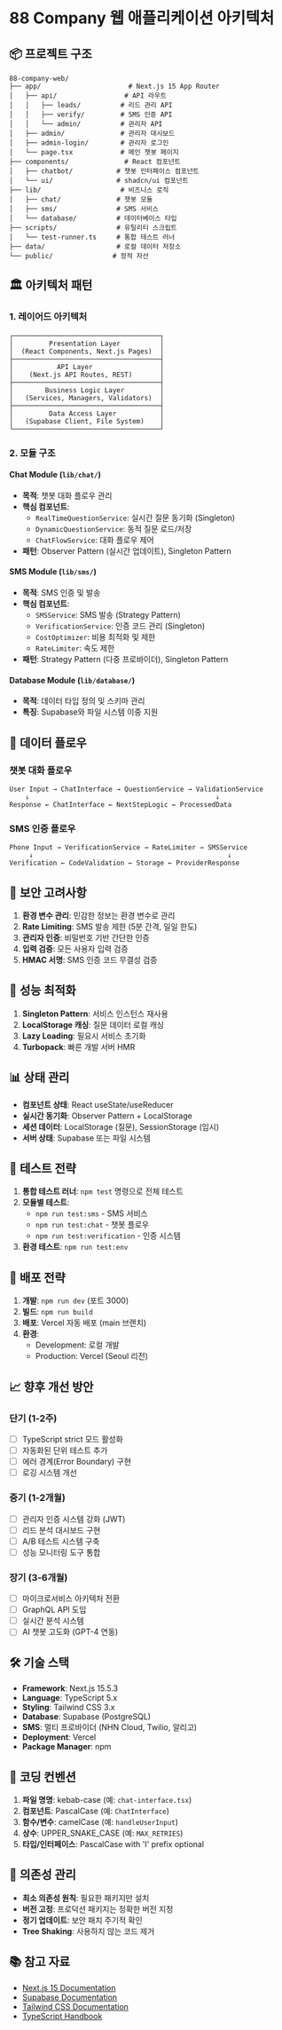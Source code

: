 # 88 Company 웹 애플리케이션 아키텍처

## 📦 프로젝트 구조

```
88-company-web/
├── app/                      # Next.js 15 App Router
│   ├── api/                 # API 라우트
│   │   ├── leads/          # 리드 관리 API
│   │   ├── verify/         # SMS 인증 API
│   │   └── admin/          # 관리자 API
│   ├── admin/              # 관리자 대시보드
│   ├── admin-login/        # 관리자 로그인
│   └── page.tsx            # 메인 챗봇 페이지
├── components/              # React 컴포넌트
│   ├── chatbot/           # 챗봇 인터페이스 컴포넌트
│   └── ui/                # shadcn/ui 컴포넌트
├── lib/                    # 비즈니스 로직
│   ├── chat/              # 챗봇 모듈
│   ├── sms/               # SMS 서비스
│   └── database/          # 데이터베이스 타입
├── scripts/               # 유틸리티 스크립트
│   └── test-runner.ts     # 통합 테스트 러너
├── data/                  # 로컬 데이터 저장소
└── public/               # 정적 자산

```

## 🏛️ 아키텍처 패턴

### 1. 레이어드 아키텍처

```
┌─────────────────────────────────────┐
│         Presentation Layer          │
│  (React Components, Next.js Pages)  │
├─────────────────────────────────────┤
│           API Layer                 │
│    (Next.js API Routes, REST)       │
├─────────────────────────────────────┤
│        Business Logic Layer         │
│   (Services, Managers, Validators)  │
├─────────────────────────────────────┤
│         Data Access Layer           │
│   (Supabase Client, File System)    │
└─────────────────────────────────────┘
```

### 2. 모듈 구조

#### Chat Module (`lib/chat/`)
- **목적**: 챗봇 대화 플로우 관리
- **핵심 컴포넌트**:
  - `RealTimeQuestionService`: 실시간 질문 동기화 (Singleton)
  - `DynamicQuestionService`: 동적 질문 로드/저장
  - `ChatFlowService`: 대화 플로우 제어
- **패턴**: Observer Pattern (실시간 업데이트), Singleton Pattern

#### SMS Module (`lib/sms/`)
- **목적**: SMS 인증 및 발송
- **핵심 컴포넌트**:
  - `SMSService`: SMS 발송 (Strategy Pattern)
  - `VerificationService`: 인증 코드 관리 (Singleton)
  - `CostOptimizer`: 비용 최적화 및 제한
  - `RateLimiter`: 속도 제한
- **패턴**: Strategy Pattern (다중 프로바이더), Singleton Pattern

#### Database Module (`lib/database/`)
- **목적**: 데이터 타입 정의 및 스키마 관리
- **특징**: Supabase와 파일 시스템 이중 지원

## 🔄 데이터 플로우

### 챗봇 대화 플로우
```
User Input → ChatInterface → QuestionService → ValidationService
    ↓                                               ↓
Response ← ChatInterface ← NextStepLogic ← ProcessedData
```

### SMS 인증 플로우
```
Phone Input → VerificationService → RateLimiter → SMSService
     ↓                                                 ↓
Verification ← CodeValidation ← Storage ← ProviderResponse
```

## 🔐 보안 고려사항

1. **환경 변수 관리**: 민감한 정보는 환경 변수로 관리
2. **Rate Limiting**: SMS 발송 제한 (5분 간격, 일일 한도)
3. **관리자 인증**: 비밀번호 기반 간단한 인증
4. **입력 검증**: 모든 사용자 입력 검증
5. **HMAC 서명**: SMS 인증 코드 무결성 검증

## 🚀 성능 최적화

1. **Singleton Pattern**: 서비스 인스턴스 재사용
2. **LocalStorage 캐싱**: 질문 데이터 로컬 캐싱
3. **Lazy Loading**: 필요시 서비스 초기화
4. **Turbopack**: 빠른 개발 서버 HMR

## 📊 상태 관리

- **컴포넌트 상태**: React useState/useReducer
- **실시간 동기화**: Observer Pattern + LocalStorage
- **세션 데이터**: LocalStorage (질문), SessionStorage (임시)
- **서버 상태**: Supabase 또는 파일 시스템

## 🧪 테스트 전략

1. **통합 테스트 러너**: `npm test` 명령으로 전체 테스트
2. **모듈별 테스트**:
   - `npm run test:sms` - SMS 서비스
   - `npm run test:chat` - 챗봇 플로우
   - `npm run test:verification` - 인증 시스템
3. **환경 테스트**: `npm run test:env`

## 🔄 배포 전략

1. **개발**: `npm run dev` (포트 3000)
2. **빌드**: `npm run build`
3. **배포**: Vercel 자동 배포 (main 브랜치)
4. **환경**:
   - Development: 로컬 개발
   - Production: Vercel (Seoul 리전)

## 📈 향후 개선 방안

### 단기 (1-2주)
- [ ] TypeScript strict 모드 활성화
- [ ] 자동화된 단위 테스트 추가
- [ ] 에러 경계(Error Boundary) 구현
- [ ] 로깅 시스템 개선

### 중기 (1-2개월)
- [ ] 관리자 인증 시스템 강화 (JWT)
- [ ] 리드 분석 대시보드 구현
- [ ] A/B 테스트 시스템 구축
- [ ] 성능 모니터링 도구 통합

### 장기 (3-6개월)
- [ ] 마이크로서비스 아키텍처 전환
- [ ] GraphQL API 도입
- [ ] 실시간 분석 시스템
- [ ] AI 챗봇 고도화 (GPT-4 연동)

## 🛠️ 기술 스택

- **Framework**: Next.js 15.5.3
- **Language**: TypeScript 5.x
- **Styling**: Tailwind CSS 3.x
- **Database**: Supabase (PostgreSQL)
- **SMS**: 멀티 프로바이더 (NHN Cloud, Twilio, 알리고)
- **Deployment**: Vercel
- **Package Manager**: npm

## 📝 코딩 컨벤션

1. **파일 명명**: kebab-case (예: `chat-interface.tsx`)
2. **컴포넌트**: PascalCase (예: `ChatInterface`)
3. **함수/변수**: camelCase (예: `handleUserInput`)
4. **상수**: UPPER_SNAKE_CASE (예: `MAX_RETRIES`)
5. **타입/인터페이스**: PascalCase with 'I' prefix optional

## 🔗 의존성 관리

- **최소 의존성 원칙**: 필요한 패키지만 설치
- **버전 고정**: 프로덕션 패키지는 정확한 버전 지정
- **정기 업데이트**: 보안 패치 주기적 확인
- **Tree Shaking**: 사용하지 않는 코드 제거

## 📚 참고 자료

- [Next.js 15 Documentation](https://nextjs.org/docs)
- [Supabase Documentation](https://supabase.io/docs)
- [Tailwind CSS Documentation](https://tailwindcss.com/docs)
- [TypeScript Handbook](https://www.typescriptlang.org/docs/)